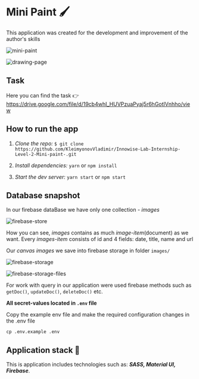 # Mini Paint :paintbrush:

This application was created for the development and improvement of the author's skills

![mini-paint](https://user-images.githubusercontent.com/79158730/219965095-dde96f65-d0e1-4ce7-98d1-0c5b13c2a496.png)

![drawing-page](https://user-images.githubusercontent.com/79158730/219965619-4472f9d5-97e3-4164-8f4d-52c30ab85a67.png)

## Task

Here you can find the task :point_right:
https://drive.google.com/file/d/19cb4whI_HUVPzuaPyaj5r6hGotIVnhho/view

## How to run the app

1. _Clone the repo:_
   `$ git clone https://github.com/KleimyonovVladimir/Innowise-Lab-Internship-Level-2-Mini-paint-.git`
   
2. _Install dependencies:_ `yarn` or `npm install`

3. _Start the dev server:_ `yarn start` or `npm start`

## Database snapshot

In our firebase dataBase we have only one collection - _images_ 

![firebase-store](https://user-images.githubusercontent.com/79158730/219965220-8302069c-0031-460c-b86e-311e843eedba.png)

How you can see, _images_ contains as much _image-item_(document) as we want. Every _images-item_ consists of id and 4 fields: date, title, name and url

Our _canvas images_ we save into firebase storage in folder `images/` 

![firebase-storage](https://user-images.githubusercontent.com/79158730/219965461-d0268e81-2784-4434-8507-e504f15811c3.png)

![firebase-storage-files](https://user-images.githubusercontent.com/79158730/219965478-53a2f26d-21b1-4332-9c0d-7e147efac9be.png)

For work with query in our application were used firebase methods such as `getDoc()`, `updateDoc()`, `deleteDoc()` etc.

**All secret-values located in `.env` file**

Copy the example env file and make the required configuration changes in the .env file

`cp .env.example .env`

## Application stack :memo: 

This is application includes technologies such as: **_SASS, Material UI, Firebase_**.
